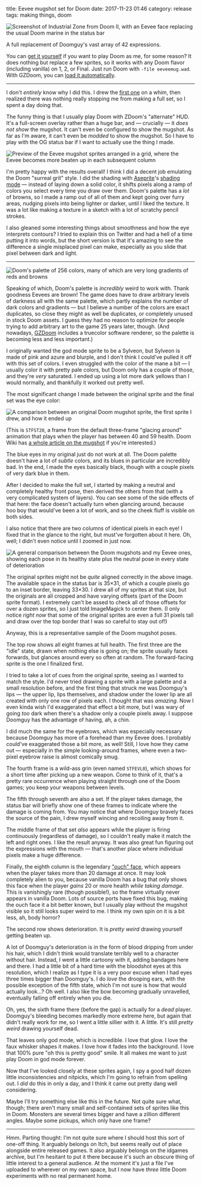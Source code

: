 title: Eevee mugshot set for Doom
date: 2017-11-23 01:46
category: release
tags: making things, doom

<div class="prose-full-illustration">
<img src="{static}/media/2017-11-23-eeveemug/ingame-screenshot.png" alt="Screenshot of Industrial Zone from Doom II, with an Eevee face replacing the usual Doom marine in the status bar">
</div>

A full replacement of Doomguy's vast array of 42 expressions.

You can [get it yourself](https://c.eev.ee/_doom/eeveemug.wad) if you want to play Doom as me, for some reason?  It does nothing but replace a few sprites, so it works with any Doom flavor (including vanilla) on 1, 2, or Final.  Just run Doom with `-file eeveemug.wad`.  With GZDoom, you can [load it automatically](https://zdoom.org/wiki/How_to_autoload_files).

<!-- more -->

----

I don't _entirely_ know why I did this.  I drew the [first one](https://twitter.com/eevee/status/927551685806788609) on a whim, then realized there was nothing really stopping me from making a full set, so I spent a day doing that.

The funny thing is that I usually play Doom with ZDoom's "alternate" HUD.  It's a full-screen overlay rather than a huge bar, and — crucially — it _does not show_ the mugshot.  It can't even be configured to show the mugshot.  As far as I'm aware, it can't even be _modded_ to show the mugshot.  So I have to play with the OG status bar if I want to actually use the thing I made.

<div class="prose-full-illustration">
<img src="{static}/media/2017-11-23-eeveemug/montage.png" alt="Preview of the Eevee mugshot sprites arranged in a grid, where the Eevee becomes more beaten up in each subsequent column">
</div>

I'm pretty happy with the results overall!  I think I did a decent job emulating the Doom "surreal grit" style.  I did the shading with [Aseprite](https://www.aseprite.org/)'s [shading mode](https://twitter.com/SoloSalsero/status/804084882074980360) — instead of laying down a solid color, it shifts pixels along a ramp of colors you select every time you draw over them.  Doom's palette has a _lot_ of browns, so I made a ramp out of all of them and kept going over furry areas, nudging pixels into being lighter or darker, until I liked the texture.  It was a lot like making a texture in a sketch with a lot of scratchy pencil strokes.

I also gleaned some interesting things about smoothness and how the eye interprets contours?  I tried to explain this on Twitter and had a hell of a time putting it into words, but the short version is that it's amazing to see the difference a single misplaced pixel can make, especially as you slide that pixel between dark and light.

----

<div class="prose-full-illustration">
<img src="{static}/media/2017-11-23-eeveemug/doom-palette.png" alt="Doom's palette of 256 colors, many of which are very long gradients of reds and browns">
</div>

Speaking of which, Doom's palette is _incredibly_ weird to work with.  Thank goodness Eevees are brown!  The game does have to draw arbitrary levels of darkness all with the same palette, which partly explains the number of dark colors and gradients — but I believe a number of the colors are exact duplicates, so close they might as well be duplicates, or completely unused in stock Doom assets.  I guess they had no reason to optimize for people trying to add arbitrary art to the game 25 years later, though.  (And nowadays, [GZDoom](https://zdoom.org/index) includes a truecolor software renderer, so the palette is becoming less and less important.)

I originally wanted the god mode sprite to be a Sylveon, but Sylveon is made of pink and azure and blurple, and I don't think I could've pulled it off with this set of colors.  I even struggled with the color of the mane a bit — I usually color it with pretty pale colors, but Doom only has a couple of those, and they're _very_ saturated.  I ended up using a lot more dark yellows than I would normally, and thankfully it worked out pretty well.

The most significant change I made between the original sprite and the final set was the eye color:

<div class="prose-full-illustration">
<img src="{static}/media/2017-11-23-eeveemug/STFST20-comparison.png" alt="A comparison between an original Doom mugshot sprite, the first sprite I drew, and how it ended up">
</div>

(This is `STFST20`, a frame from the default three-frame "glacing around" animation that plays when the player has between 40 and 59 health.  Doom Wiki has [a whole article on the mugshot](https://doomwiki.org/wiki/Status_bar_face) if you're interested.)

The blue eyes in my original just do not work at all.  The Doom palette doesn't have a lot of _subtle_ colors, and its blues in particular are incredibly bad.  In the end, I made the eyes basically black, though with a couple pixels of very dark blue in them.

After I decided to make the full set, I started by making a neutral and completely healthy front pose, then derived the others from that (with a very complicated system of layers).  You can see some of the side effects of that here: the face doesn't actually turn when glancing around, because hoo boy that would've been a lot of work, and so the cheek fluff is visible on both sides.

I also notice that there are two columns of identical pixels in each eye!  I fixed that in the glance to the right, but must've forgotten about it here.  Oh, well; I didn't even notice until I zoomed in just now.

<div class="prose-full-illustration">
<img src="{static}/media/2017-11-23-eeveemug/general-comparison.png" alt="A general comparison between the Doom mugshots and my Eevee ones, showing each pose in its healthy state plus the neutral pose in every state of deterioration">
</div>

The original sprites might not be _quite_ aligned correctly in the above image.  The available space in the status bar is 35×31, of which a couple pixels go to an inset border, leaving 33×30.  I drew all of my sprites at that size, but the originals are all cropped and have varying offsets (part of the Doom sprite format).  I extremely can't be assed to check all of those offsets for over a dozen sprites, so I just told ImageMagick to center them.  (I only notice _right now_ that some of the original sprites are even a full 31 pixels tall and draw over the top border that I was so careful to stay out of!)

Anyway, this is a representative sample of the Doom mugshot poses.

The top row shows all eight frames at full health.  The first three are the "idle" state, drawn when nothing else is going on; the sprite usually faces forwards, but glances around every so often at random.  The forward-facing sprite is the one I finalized first.

I tried to take a lot of cues from the original sprite, seeing as I wanted to match the style.  I'd never tried drawing a sprite with a large palette and a small resolution before, and the first thing that struck me was Doomguy's lips — the upper lip, lips themselves, and shadow under the lower lip are all created with only one row of pixels each.  I thought that was _amazing_.  Now I even kinda wish I'd exaggerated that effect a bit more, but I was wary of going _too_ dark when there's a shadow only a couple pixels away.  I suppose Doomguy has the advantage of having, ah, a chin.

I did much the same for the eyebrows, which was especially necessary because Doomguy has more of a forehead than my Eevee does.  I probably could've exaggerated those a bit more, as well!  Still, I love how they came out — especially in the simple looking-around frames, where even a two-pixel eyebrow raise is almost comically smug.

The fourth frame is a wild-ass grin (even named `STFEVL0`), which shows for a short time after picking up a new weapon.  Come to think of it, that's a pretty rare occurrence when playing straight through one of the Doom games; you keep your weapons between levels.

The fifth through seventh are also a set.  If the player takes damage, the status bar will briefly show one of these frames to indicate where the damage is coming from.  You may notice that where Doomguy bravely faces the source of the pain, I drew myself wincing and recoiling away from it.

The middle frame of that set _also_ appears while the player is firing continuously (regardless of damage), so I couldn't really make it match the left and right ones.  I like the result anyway.  It was also great fun figuring out the expressions with the mouth — that's another place where individual pixels make a huge difference.

Finally, the eighth column is the legendary ["ouch" face](https://doomwiki.org/wiki/Ouch_face), which appears when the player takes more than 20 damage at once.  It may look completely alien to you, because vanilla Doom has a bug that only shows this face when the player _gains_ 20 or more health _while taking damage_.  This is vanishingly rare (though possible!), so the frame virtually never appears in vanilla Doom.  Lots of source ports have fixed this bug, making the ouch face it a bit better known, but I usually play without the mugshot visible so it still looks super weird to me.  I think my own spin on it is a bit less, ah, body horror?

The second row shows deterioration.  It is _pretty weird_ drawing yourself getting beaten up.

A lot of Doomguy's deterioration is in the form of blood dripping from under his hair, which I didn't think would translate terribly well to a character without hair.  Instead, I went a little cartoony with it, adding bandages here and there.  I had a little bit of a hard time with the bloodshot eyes at this resolution, which I realize as I type it is a very poor excuse when I had eyes three times bigger than Doomguy's.  I do _love_ the drooping ears, with the possible exception of the fifth state, which I'm not sure is how that would actually look…?  Oh well.  I also like the bow becoming gradually unravelled, eventually falling off entirely when you die.

Oh, yes, the sixth frame there (before the gap) is actually for a _dead_ player.  Doomguy's bleeding becomes markedly more extreme here, but again that didn't really work for me, so I went a little sillier with it.  A little.  It's still _pretty weird_ drawing yourself dead.

That leaves only god mode, which is incredible.  I love that glow.  I love the faux whisker shapes it makes.  I love how it fades into the background.  I love that 100% pure "oh this is pretty good" smile.  It all makes me want to just play Doom in god mode forever.

Now that I've looked closely at these sprites again, I spy a good half dozen little inconsistencies and nitpicks, which I'm going to refrain from spelling out.  I _did_ do this in only a day, and I think it came out pretty dang well considering.

Maybe I'll try something else like this in the future.  Not quite sure what, though; there aren't many small and self-contained sets of sprites like this in Doom.  Monsters are several times bigger and have a zillion different angles.  Maybe some pickups, which only have one frame?

----

Hmm.  Parting thought: I'm not quite sure where I should host this sort of one-off thing.  It arguably belongs on Itch, but seems really out of place alongside entire released games.  It also arguably belongs on the idgames archive, but I'm hesitant to put it there because it's such an obscure thing of little interest to a general audience.  At the moment it's just a file I've uploaded to wherever on my own space, but I now have _three_ little Doom experiments with no real permanent home.
